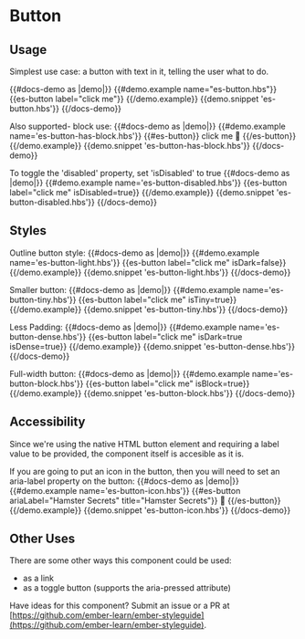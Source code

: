 # Button

## Usage

Simplest use case: a button with text in it, telling the user what to do.

{{#docs-demo as |demo|}}
  {{#demo.example name="es-button.hbs"}}
    {{es-button label="click me"}}
  {{/demo.example}}
  {{demo.snippet 'es-button.hbs'}}
{{/docs-demo}}


Also supported- block use:
{{#docs-demo as |demo|}}
  {{#demo.example name='es-button-has-block.hbs'}}
    {{#es-button}}
      click me <span>🐹</span>
    {{/es-button}}
  {{/demo.example}}
  {{demo.snippet 'es-button-has-block.hbs'}}
{{/docs-demo}}

To toggle the 'disabled' property, set 'isDisabled' to true
{{#docs-demo as |demo|}}
  {{#demo.example name='es-button-disabled.hbs'}}
    {{es-button label="click me" isDisabled=true}}
  {{/demo.example}}
  {{demo.snippet 'es-button-disabled.hbs'}}
{{/docs-demo}}

## Styles

Outline button style:
{{#docs-demo as |demo|}}
  {{#demo.example name='es-button-light.hbs'}}
    {{es-button label="click me" isDark=false}}
  {{/demo.example}}
  {{demo.snippet 'es-button-light.hbs'}}
{{/docs-demo}}

Smaller button:
{{#docs-demo as |demo|}}
  {{#demo.example name='es-button-tiny.hbs'}}
    {{es-button label="click me" isTiny=true}}
  {{/demo.example}}
  {{demo.snippet 'es-button-tiny.hbs'}}
{{/docs-demo}}

Less Padding:
{{#docs-demo as |demo|}}
  {{#demo.example name='es-button-dense.hbs'}}
    {{es-button label="click me" isDark=true isDense=true}}
  {{/demo.example}}
  {{demo.snippet 'es-button-dense.hbs'}}
{{/docs-demo}}

Full-width button:
{{#docs-demo as |demo|}}
  {{#demo.example name='es-button-block.hbs'}}
    {{es-button label="click me" isBlock=true}}
  {{/demo.example}}
  {{demo.snippet 'es-button-block.hbs'}}
{{/docs-demo}}

## Accessibility

Since we're using the native HTML button element and requiring a label value to be provided, the component itself is accesible as it is.

If you are going to put an icon in the button, then you will need to set an aria-label property on the button:
{{#docs-demo as |demo|}}
  {{#demo.example name='es-button-icon.hbs'}}
    {{#es-button  ariaLabel="Hamster Secrets" title="Hamster Secrets"}}
      🐹
    {{/es-button}}
  {{/demo.example}}
  {{demo.snippet 'es-button-icon.hbs'}}
{{/docs-demo}}

## Other Uses

There are some other ways this component could be used:

- as a link
- as a toggle button (supports the aria-pressed attribute)

<aside role="note">

Have ideas for this component? Submit an issue or a PR at [https://github.com/ember-learn/ember-styleguide](https://github.com/ember-learn/ember-styleguide).

</aside>